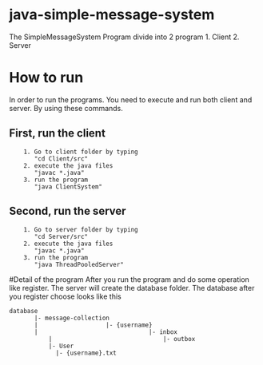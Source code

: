 # java-simple-message-system
The SimpleMessageSystem Program divide into 2 program
	1. Client
	2. Server

# How to run
In order to run the programs. You need to execute and run both client and server.
By using these commands.

##      First, run the client
		1. Go to client folder by typing
	   	   "cd Client/src"
		2. execute the java files
	   	   "javac *.java"
		3. run the program
	       "java ClientSystem"

##      Second, run the server
		1. Go to server folder by typing
		   "cd Server/src"
		2. execute the java files
	 	   "javac *.java"
		3. run the program
		   "java ThreadPooledServer"

#Detail of the program
After you run the program and do some operation like register.
The server will create the database folder.
The database after you register choose looks like this

	database
	       |- message-collection
	       |                   |- {username}
	       |                               |- inbox
               |                               |- outbox
               |- User
	             |- {username}.txt
